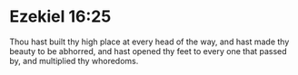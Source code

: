 # Ezekiel 16:25

Thou hast built thy high place at every head of the way, and hast made thy beauty to be abhorred, and hast opened thy feet to every one that passed by, and multiplied thy whoredoms.